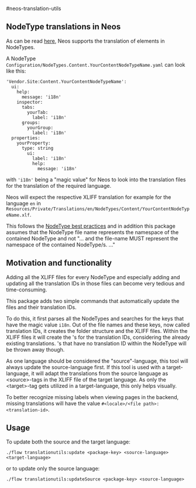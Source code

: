 #neos-translation-utils

NodeType translations in Neos
----

As can be read [here](https://docs.neos.io/cms/manual/content-repository/nodetype-translations), Neos supports the
translation of elements in NodeTypes.

A NodeType `Configuration/NodeTypes.Content.YourContentNodeTypeName.yaml` can look like this:

```
'Vendor.Site:Content.YourContentNodeTypeName':
  ui:
    help:
      message: 'i18n'
    inspector:
      tabs:
        yourTab:
          label: 'i18n'
      groups:
        yourGroup:
          label: 'i18n'
  properties:
    yourProperty:
      type: string
        ui:
          label: 'i18n'
          help:
            message: 'i18n'
```

with `'i18n'` being a "magic value" for Neos to look into the translation files for the translation of the required language.

Neos will expect the respective XLIFF translation for example for the language `en`
in
`Resources/Private/Translations/en/NodeTypes/Content/YourContentNodeTypeName.xlf`.

This follows the [NodeType best practices](https://docs.neos.io/cms/manual/best-practices) and in addition this package
assumes that the NodeType file name represents the namespace of the contained NodeType and not
"... and the file-name MUST represent the namespace of the contained NodeType/s. ..."

Motivation and functionality
----
Adding all the XLIFF files for every NodeType and especially adding and updating all the translation IDs in those files
can become very tedious and time-consuming.

This package adds two simple commands that automatically update the files and their translation IDs.

To do this, it first parses all the NodeTypes and searches for the keys that have the magic value `i18n`.
Out of the file names and these keys, now called translation IDs, it creates the folder structure and the XLIFF files.
Within the XLIFF files it will create the <trans-unit>'s for the translation IDs, considering the already existing translations.
<trans-unit>'s that have no translation ID within the NodeType will be thrown away though.

As one language should be considered the "source"-language, this tool will always update the source-language first.
If this tool is used with a target-language, it will adapt the translations from the source language as &lt;source&gt;-tags in the XLIFF file of the target language.
As only the &lt;target&gt;-tag gets utilized in a target-language, this only helps visually.

To better recognize missing labels when viewing pages in the backend, missing translations will have the value `#<locale>/<file path>:<translation-id>`.

Usage
----
To update both the source and the target language:

`./flow translationutils:update <package-key> <source-language> <target-language>`

or to update only the source language:

`./flow translationutils:updateSource <package-key> <source-language>`
